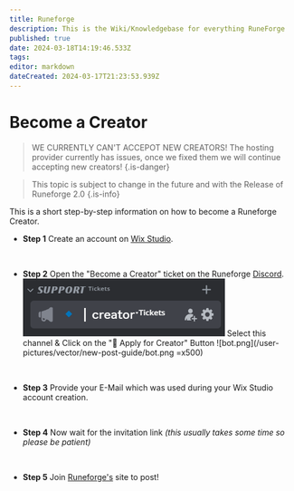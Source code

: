 ```yaml
---
title: Runeforge
description: This is the Wiki/Knowledgebase for everything RuneForge
published: true
date: 2024-03-18T14:19:46.533Z
tags: 
editor: markdown
dateCreated: 2024-03-17T21:23:53.939Z
---
```


# Become a Creator

> WE CURRENTLY CAN'T ACCEPOT NEW CREATORS!
> The hosting provider currently has issues, once we fixed them we will continue accepting new creators!
{.is-danger}



> This topic is subject to change in the future and with the Release of Runeforge 2.0
{.is-info}


This is a short step-by-step information on how to become a Runeforge Creator.

- **Step 1**
Create an account on [Wix Studio](https://wix.com/studio). 

<br>

- **Step 2**
Open the "Become a Creator" ticket on the Runeforge [Discord](https://discord.com/invite/runeforge).
![channel.png](/user-pictures/vector/new-post-guide/channel.png) 
Select this channel & Click on the "🚀 Apply for Creator" Button
![bot.png](/user-pictures/vector/new-post-guide/bot.png =x500)

<br>

- **Step 3**
Provide your E-Mail which was used during your Wix Studio account creation.

<br>

- **Step 4**
Now wait for the invitation link *(this usually takes some time so please be patient)*

<br>

- **Step 5**
Join [Runeforge's](https://www.runeforge.io/) site to post!